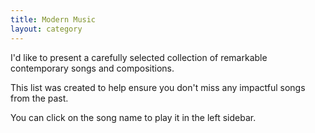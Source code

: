 ```yaml
---
title: Modern Music
layout: category
---
```

I'd like to present a carefully selected collection
of remarkable contemporary songs and compositions.

This list was created to help ensure you don't miss any impactful songs from the past.

You can click on the song name to play it in the left sidebar.

